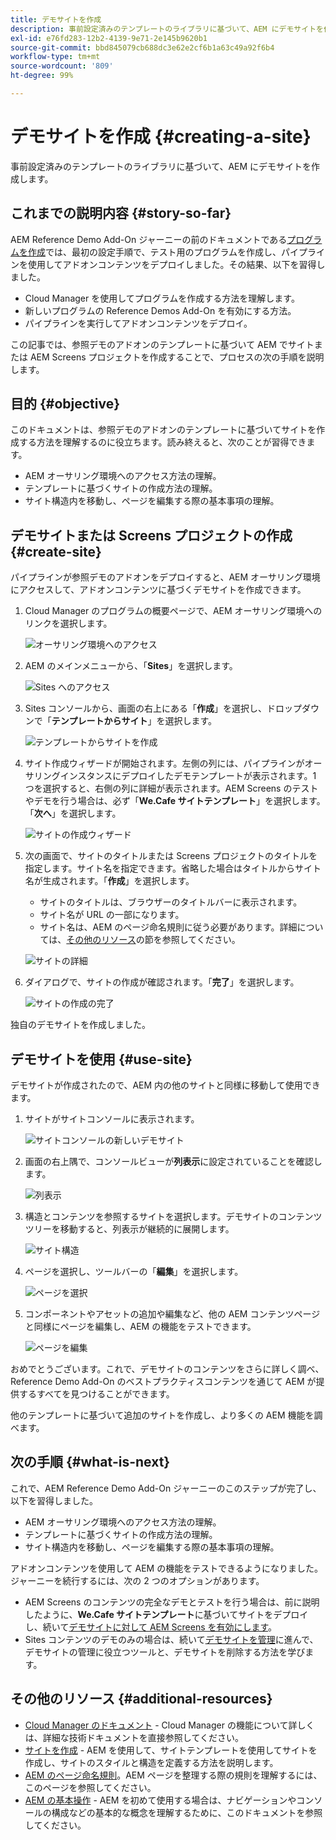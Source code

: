 ```yaml
---
title: デモサイトを作成
description: 事前設定済みのテンプレートのライブラリに基づいて、AEM にデモサイトを作成します。
exl-id: e76fd283-12b2-4139-9e71-2e145b9620b1
source-git-commit: bbd845079cb688dc3e62e2cf6b1a63c49a92f6b4
workflow-type: tm+mt
source-wordcount: '809'
ht-degree: 99%

---
```


# デモサイトを作成 {#creating-a-site}

事前設定済みのテンプレートのライブラリに基づいて、AEM にデモサイトを作成します。

## これまでの説明内容 {#story-so-far}

AEM Reference Demo Add-On ジャーニーの前のドキュメントである[プログラムを作成](create-program.md)では、最初の設定手順で、テスト用のプログラムを作成し、パイプラインを使用してアドオンコンテンツをデプロイしました。その結果、以下を習得しました。

* Cloud Manager を使用してプログラムを作成する方法を理解します。
* 新しいプログラムの Reference Demos Add-On を有効にする方法。
* パイプラインを実行してアドオンコンテンツをデプロイ。

この記事では、参照デモのアドオンのテンプレートに基づいて AEM でサイトまたは AEM Screens プロジェクトを作成することで、プロセスの次の手順を説明します。

## 目的 {#objective}

このドキュメントは、参照デモのアドオンのテンプレートに基づいてサイトを作成する方法を理解するのに役立ちます。読み終えると、次のことが習得できます。

* AEM オーサリング環境へのアクセス方法の理解。
* テンプレートに基づくサイトの作成方法の理解。
* サイト構造内を移動し、ページを編集する際の基本事項の理解。

## デモサイトまたは Screens プロジェクトの作成 {#create-site}

パイプラインが参照デモのアドオンをデプロイすると、AEM オーサリング環境にアクセスして、アドオンコンテンツに基づくデモサイトを作成できます。

1. Cloud Manager のプログラムの概要ページで、AEM オーサリング環境へのリンクを選択します。

   ![オーサリング環境へのアクセス](assets/access-author.png)

1. AEM のメインメニューから、「**Sites**」を選択します。

   ![Sites へのアクセス](assets/access-sites.png)

1. Sites コンソールから、画面の右上にある「**作成**」を選択し、ドロップダウンで「**テンプレートからサイト**」を選択します。

   ![テンプレートからサイトを作成](assets/create-site-from-template.png)

1. サイト作成ウィザードが開始されます。左側の列には、パイプラインがオーサリングインスタンスにデプロイしたデモテンプレートが表示されます。1 つを選択すると、右側の列に詳細が表示されます。AEM Screens のテストやデモを行う場合は、必ず「**We.Cafe サイトテンプレート**」を選択します。「**次へ**」を選択します。

   ![サイトの作成ウィザード](assets/site-creation-wizard.png)

1. 次の画面で、サイトのタイトルまたは Screens プロジェクトのタイトルを指定します。サイト名を指定できます。省略した場合はタイトルからサイト名が生成されます。「**作成**」を選択します。

   * サイトのタイトルは、ブラウザーのタイトルバーに表示されます。
   * サイト名が URL の一部になります。
   * サイト名は、AEM のページ命名規則に従う必要があります。詳細については、[その他のリソース](#additional-resources)の節を参照してください。

   ![サイトの詳細](assets/site-details.png)

1. ダイアログで、サイトの作成が確認されます。「**完了**」を選択します。

   ![サイトの作成の完了](assets/site-creation-complete.png)

独自のデモサイトを作成しました。

## デモサイトを使用 {#use-site}

デモサイトが作成されたので、AEM 内の他のサイトと同様に移動して使用できます。

1. サイトがサイトコンソールに表示されます。

   ![サイトコンソールの新しいデモサイト](assets/new-demo-site.png)

1. 画面の右上隅で、コンソールビューが&#x200B;**列表示**&#x200B;に設定されていることを確認します。

   ![列表示](assets/column-view.png)

1. 構造とコンテンツを参照するサイトを選択します。デモサイトのコンテンツツリーを移動すると、列表示が継続的に展開します。

   ![サイト構造](assets/site-structure.png)

1. ページを選択し、ツールバーの「**編集**」を選択します。

   ![ページを選択](assets/select-page.png)

1. コンポーネントやアセットの追加や編集など、他の AEM コンテンツページと同様にページを編集し、AEM の機能をテストできます。

   ![ページを編集](assets/edit-page.png)

おめでとうございます。これで、デモサイトのコンテンツをさらに詳しく調べ、Reference Demo Add-On のベストプラクティスコンテンツを通じて AEM が提供するすべてを見つけることができます。

他のテンプレートに基づいて追加のサイトを作成し、より多くの AEM 機能を調べます。

## 次の手順 {#what-is-next}

これで、AEM Reference Demo Add-On ジャーニーのこのステップが完了し、以下を習得しました。

* AEM オーサリング環境へのアクセス方法の理解。
* テンプレートに基づくサイトの作成方法の理解。
* サイト構造内を移動し、ページを編集する際の基本事項の理解。

アドオンコンテンツを使用して AEM の機能をテストできるようになりました。ジャーニーを続行するには、次の 2 つのオプションがあります。

* AEM Screens のコンテンツの完全なデモとテストを行う場合は、前に説明したように、**We.Cafe サイトテンプレート**&#x200B;に基づいてサイトをデプロイし、続いて[デモサイトに対して AEM Screens を有効にします](screens.md)。
* Sites コンテンツのデモのみの場合は、続いて[デモサイトを管理](manage.md)に進んで、デモサイトの管理に役立つツールと、デモサイトを削除する方法を学びます。

## その他のリソース {#additional-resources}

* [Cloud Manager のドキュメント](https://experienceleague.adobe.com/docs/experience-manager-cloud-service/onboarding/onboarding-concepts/cloud-manager-introduction.html?lang=ja) - Cloud Manager の機能について詳しくは、詳細な技術ドキュメントを直接参照してください。
* [サイトを作成](/help/sites-cloud/administering/site-creation/create-site.md) - AEM を使用して、サイトテンプレートを使用してサイトを作成し、サイトのスタイルと構造を定義する方法を説明します。
* [AEM のページ命名規則](/help/sites-cloud/authoring/sites-console/organizing-pages.md#page-name-restrictions-and-best-practices)。AEM ページを整理する際の規則を理解するには、このページを参照してください。
* [AEM の基本操作](/help/sites-cloud/authoring/basic-handling.md) - AEM を初めて使用する場合は、ナビゲーションやコンソールの構成などの基本的な概念を理解するために、このドキュメントを参照してください。

